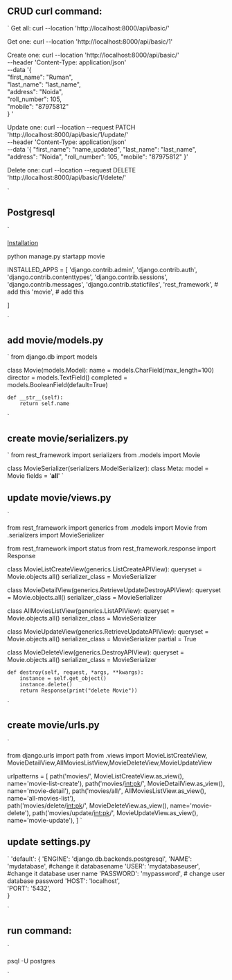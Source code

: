 
## CRUD curl command:

`
Get all:
 curl --location 'http://localhost:8000/api/basic/'

Get one:
 curl --location 'http://localhost:8000/api/basic/1'

Create one:
    curl --location 'http://localhost:8000/api/basic/' \
--header 'Content-Type: application/json' \
--data '{   
        "first_name": "Ruman",  
        "last_name": "last_name",  
        "address": "Noida",  
        "roll_number": 105,  
        "mobile": "87975812"  
    }  '

Update one:
    curl --location --request PATCH 'http://localhost:8000/api/basic/1/update/' \
--header 'Content-Type: application/json' \
--data '{
    "first_name": "name_updated",
    "last_name": "last_name",
    "address": "Noida",
    "roll_number": 105,
    "mobile": "87975812"
}'

Delete one:
curl --location --request DELETE 'http://localhost:8000/api/basic/1/delete/'


`

## Postgresql


`

[Installation](https://www.postgresqltutorial.com/postgresql-getting-started/install-postgresql/)

python manage.py startapp movie

INSTALLED_APPS = [
    'django.contrib.admin',
    'django.contrib.auth',
    'django.contrib.contenttypes',
    'django.contrib.sessions',
    'django.contrib.messages',
    'django.contrib.staticfiles',
    'rest_framework',        # add this
    'movie',      # add this

]


`

## add movie/models.py

`
from django.db import models

class Movie(models.Model):
    name = models.CharField(max_length=100)
    director = models.TextField()
    completed = models.BooleanField(default=True)

    def __str__(self):
        return self.name
`

## create movie/serializers.py

`
from rest_framework import serializers
from .models import Movie

class MovieSerializer(serializers.ModelSerializer):
    class Meta:
        model = Movie
        fields = '__all__'
        `

## update movie/views.py

`

from rest_framework import generics
from .models import Movie
from .serializers import MovieSerializer

from rest_framework import status
from rest_framework.response import Response

class MovieListCreateView(generics.ListCreateAPIView):
    queryset = Movie.objects.all()
    serializer_class = MovieSerializer
    
    
class MovieDetailView(generics.RetrieveUpdateDestroyAPIView):
    queryset = Movie.objects.all()
    serializer_class = MovieSerializer
    
class AllMoviesListView(generics.ListAPIView):
    queryset = Movie.objects.all()
    serializer_class = MovieSerializer
    
class MovieUpdateView(generics.RetrieveUpdateAPIView):
    queryset = Movie.objects.all()
    serializer_class = MovieSerializer
    partial = True
    
    
class MovieDeleteView(generics.DestroyAPIView):
    queryset = Movie.objects.all()
    serializer_class = MovieSerializer

    def destroy(self, request, *args, **kwargs):
        instance = self.get_object()
        instance.delete()
        return Response(print("delete Movie"))

`

## create movie/urls.py

`

from django.urls import path
from .views import MovieListCreateView, MovieDetailView,AllMoviesListView,MovieDeleteView,MovieUpdateView

urlpatterns = [
    path('movies/', MovieListCreateView.as_view(), name='movie-list-create'),
    path('movies/<int:pk>/', MovieDetailView.as_view(), name='movie-detail'),
    path('movies/all/', AllMoviesListView.as_view(), name='all-movies-list'),  
    path('movies/delete/<int:pk>/', MovieDeleteView.as_view(), name='movie-delete'), 
    path('movies/update/<int:pk>/', MovieUpdateView.as_view(), name='movie-update'), 
]
`

## update settings.py

`
'default': {
        'ENGINE': 'django.db.backends.postgresql',
        'NAME': 'mydatabase', #change it databasename
        'USER': 'mydatabaseuser', #change it database user name
        'PASSWORD': 'mypassword', # change user database password
        'HOST': 'localhost',  
        'PORT': '5432',           
    }

`

## run command:

`

psql -U postgres


`